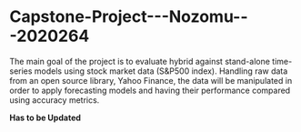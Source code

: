 # Capstone-Project---Nozomu---2020264

The main goal of the project is to evaluate hybrid against stand-alone time-series models using stock market data (S&P500 index).
Handling raw data from an open source library, Yahoo Finance, the data will be manipulated in order to apply forecasting models and having their performance compared using accuracy metrics. 

**Has to be Updated**

